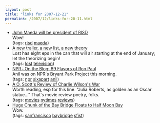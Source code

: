 ```yaml
---
layout: post
title: "links for 2007-12-21"
permalink: /2007/12/links-for-20-11.html
---
```


<ul class="delicious">
	<li>
		<div class="delicious-link"><a href="http://weblogs.media.mit.edu/SIMPLICITY/archives/000488.html">John Maeda will be president of RISD</a></div>
		<div class="delicious-extended">Wow!</div>
		<div class="delicious-tags">(tags: <a href="http://del.icio.us/msippey/risd">risd</a> <a href="http://del.icio.us/msippey/maeda">maeda</a>)</div>
	</li>
	<li>
		<div class="delicious-link"><a href="http://blog.zap2it.com/lost/2007/12/a-new-trailer-a.html">A new trailer, a new list, a new theory</a></div>
		<div class="delicious-extended">Lost has eight eps in the can that will air starting at the end of January; let the theorizing begin!</div>
		<div class="delicious-tags">(tags: <a href="http://del.icio.us/msippey/lost">lost</a> <a href="http://del.icio.us/msippey/television">television</a>)</div>
	</li>
	<li>
		<div class="delicious-link"><a href="http://www.npr.org/templates/story/story.php?storyId=17494416">NPR : On the Blog: 89 Flavors of Ron Paul</a></div>
		<div class="delicious-extended">Anil was on NPR's Bryant Park Project this morning.</div>
		<div class="delicious-tags">(tags: <a href="http://del.icio.us/msippey/npr">npr</a> <a href="http://del.icio.us/msippey/sixapart">sixapart</a> <a href="http://del.icio.us/msippey/anil">anil</a>)</div>
	</li>
	<li>
		<div class="delicious-link"><a href="http://movies.nytimes.com/2007/12/21/movies/21char.html">A.O. Scott's Review of Charlie Wilson's War</a></div>
		<div class="delicious-extended">Worth reading, esp for this line:  "Julia Roberts, as golden as an Oscar statue..." That's movie review poetry, folks.</div>
		<div class="delicious-tags">(tags: <a href="http://del.icio.us/msippey/movies">movies</a> <a href="http://del.icio.us/msippey/nytimes">nytimes</a> <a href="http://del.icio.us/msippey/reviews">reviews</a>)</div>
	</li>
	<li>
		<div class="delicious-link"><a href="http://sfist.com/2007/12/21/huge_chunk_of_t.php">Huge Chunk of the Bay Bridge Floats to Half Moon Bay</a></div>
		<div class="delicious-extended">Wow.</div>
		<div class="delicious-tags">(tags: <a href="http://del.icio.us/msippey/sanfrancisco">sanfrancisco</a> <a href="http://del.icio.us/msippey/baybridge">baybridge</a> <a href="http://del.icio.us/msippey/sfist">sfist</a>)</div>
	</li>
</ul>


